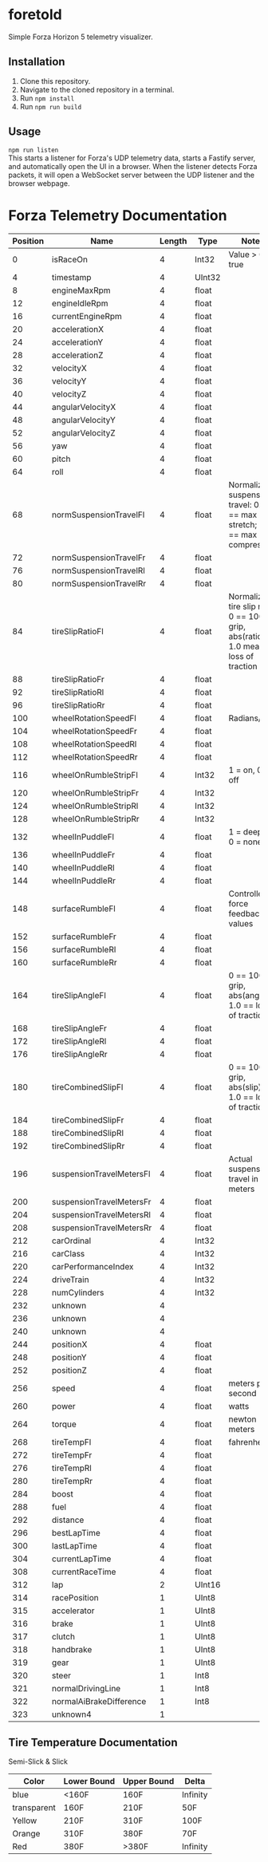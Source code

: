 # foretold

Simple Forza Horizon 5 telemetry visualizer.

## Installation  
1. Clone this repository.
2. Navigate to the cloned repository in a terminal.
3. Run `npm install`
4. Run `npm run build`

## Usage  
`npm run listen`  
This starts a listener for Forza's UDP telemetry data, starts a Fastify server, and automatically
open the UI in a browser. When the listener detects Forza packets, it will open a WebSocket server
between the UDP listener and the browser webpage.

# Forza Telemetry Documentation  

| Position | Name                     | Length | Type   | Notes                                                                               |
|----------|--------------------------|--------|--------|-------------------------------------------------------------------------------------|
| 0        | isRaceOn                 | 4      | Int32  | Value > 0 == true                                                                   |
| 4        | timestamp                | 4      | UInt32 |                                                                                     |
| 8        | engineMaxRpm             | 4      | float  |                                                                                     |
| 12       | engineIdleRpm            | 4      | float  |                                                                                     |
| 16       | currentEngineRpm         | 4      | float  |                                                                                     |
| 20       | accelerationX            | 4      | float  |                                                                                     |
| 24       | accelerationY            | 4      | float  |                                                                                     |
| 28       | accelerationZ            | 4      | float  |                                                                                     |
| 32       | velocityX                | 4      | float  |                                                                                     |
| 36       | velocityY                | 4      | float  |                                                                                     |
| 40       | velocityZ                | 4      | float  |                                                                                     |
| 44       | angularVelocityX         | 4      | float  |                                                                                     |
| 48       | angularVelocityY         | 4      | float  |                                                                                     |
| 52       | angularVelocityZ         | 4      | float  |                                                                                     |
| 56       | yaw                      | 4      | float  |                                                                                     |
| 60       | pitch                    | 4      | float  |                                                                                     |
| 64       | roll                     | 4      | float  |                                                                                     |
| 68       | normSuspensionTravelFl   | 4      | float  | Normalized suspension travel: 0.0f == max stretch; 1.0 == max compression           |
| 72       | normSuspensionTravelFr   | 4      | float  |                                                                                     |
| 76       | normSuspensionTravelRl   | 4      | float  |                                                                                     |
| 80       | normSuspensionTravelRr   | 4      | float  |                                                                                     |
| 84       | tireSlipRatioFl          | 4      | float  | Normalized tire slip ratio: 0 == 100% grip, abs(ratio) > 1.0 means loss of traction |
| 88       | tireSlipRatioFr          | 4      | float  |                                                                                     |
| 92       | tireSlipRatioRl          | 4      | float  |                                                                                     |
| 96       | tireSlipRatioRr          | 4      | float  |                                                                                     |
| 100      | wheelRotationSpeedFl     | 4      | float  | Radians/sec                                                                         |
| 104      | wheelRotationSpeedFr     | 4      | float  |                                                                                     |
| 108      | wheelRotationSpeedRl     | 4      | float  |                                                                                     |
| 112      | wheelRotationSpeedRr     | 4      | float  |                                                                                     |
| 116      | wheelOnRumbleStripFl     | 4      | Int32  | 1 = on, 0 = off                                                                     |
| 120      | wheelOnRumbleStripFr     | 4      | Int32  |                                                                                     |
| 124      | wheelOnRumbleStripRl     | 4      | Int32  |                                                                                     |
| 128      | wheelOnRumbleStripRr     | 4      | Int32  |                                                                                     |
| 132      | wheelInPuddleFl          | 4      | float  | 1 = deepest, 0 = none                                                               |
| 136      | wheelInPuddleFr          | 4      | float  |                                                                                     |
| 140      | wheelInPuddleRl          | 4      | float  |                                                                                     |
| 144      | wheelInPuddleRr          | 4      | float  |                                                                                     |
| 148      | surfaceRumbleFl          | 4      | float  | Controller force feedback values                                                    |
| 152      | surfaceRumbleFr          | 4      | float  |                                                                                     |
| 156      | surfaceRumbleRl          | 4      | float  |                                                                                     |
| 160      | surfaceRumbleRr          | 4      | float  |                                                                                     |
| 164      | tireSlipAngleFl          | 4      | float  | 0 == 100% grip, abs(angle) > 1.0 == loss of traction                                |
| 168      | tireSlipAngleFr          | 4      | float  |                                                                                     |
| 172      | tireSlipAngleRl          | 4      | float  |                                                                                     |
| 176      | tireSlipAngleRr          | 4      | float  |                                                                                     |
| 180      | tireCombinedSlipFl       | 4      | float  | 0 == 100% grip, abs(slip) > 1.0 == loss of traction                                 |
| 184      | tireCombinedSlipFr       | 4      | float  |                                                                                     |
| 188      | tireCombinedSlipRl       | 4      | float  |                                                                                     |
| 192      | tireCombinedSlipRr       | 4      | float  |                                                                                     |
| 196      | suspensionTravelMetersFl | 4      | float  | Actual suspension travel in meters                                                  |
| 200      | suspensionTravelMetersFr | 4      | float  |                                                                                     |
| 204      | suspensionTravelMetersRl | 4      | float  |                                                                                     |
| 208      | suspensionTravelMetersRr | 4      | float  |                                                                                     |
| 212      | carOrdinal               | 4      | Int32  |                                                                                     |
| 216      | carClass                 | 4      | Int32  |                                                                                     |
| 220      | carPerformanceIndex      | 4      | Int32  |                                                                                     |
| 224      | driveTrain               | 4      | Int32  |                                                                                     |
| 228      | numCylinders             | 4      | Int32  |                                                                                     |
| 232      | unknown                  | 4      |        |                                                                                     |
| 236      | unknown                  | 4      |        |                                                                                     |
| 240      | unknown                  | 4      |        |                                                                                     |
| 244      | positionX                | 4      | float  |                                                                                     |
| 248      | positionY                | 4      | float  |                                                                                     |
| 252      | positionZ                | 4      | float  |                                                                                     |
| 256      | speed                    | 4      | float  | meters per second                                                                   |
| 260      | power                    | 4      | float  | watts                                                                               |
| 264      | torque                   | 4      | float  | newton meters                                                                       |
| 268      | tireTempFl               | 4      | float  | fahrenheit                                                                          |
| 272      | tireTempFr               | 4      | float  |                                                                                     |
| 276      | tireTempRl               | 4      | float  |                                                                                     |
| 280      | tireTempRr               | 4      | float  |                                                                                     |
| 284      | boost                    | 4      | float  |                                                                                     |
| 288      | fuel                     | 4      | float  |                                                                                     |
| 292      | distance                 | 4      | float  |                                                                                     |
| 296      | bestLapTime              | 4      | float  |                                                                                     |
| 300      | lastLapTime              | 4      | float  |                                                                                     |
| 304      | currentLapTime           | 4      | float  |                                                                                     |
| 308      | currentRaceTime          | 4      | float  |                                                                                     |
| 312      | lap                      | 2      | UInt16 |                                                                                     |
| 314      | racePosition             | 1      | UInt8  |                                                                                     |
| 315      | accelerator              | 1      | UInt8  |                                                                                     |
| 316      | brake                    | 1      | UInt8  |                                                                                     |
| 317      | clutch                   | 1      | UInt8  |                                                                                     |
| 318      | handbrake                | 1      | UInt8  |                                                                                     |
| 319      | gear                     | 1      | UInt8  |                                                                                     |
| 320      | steer                    | 1      | Int8   |                                                                                     |
| 321      | normalDrivingLine        | 1      | Int8   |                                                                                     |
| 322      | normalAiBrakeDifference  | 1      | Int8   |                                                                                     |
| 323      | unknown4                 | 1      |        |                                                                                     |


## Tire Temperature Documentation

Semi-Slick & Slick

| Color       | Lower Bound | Upper Bound | Delta    |
|-------------|-------------|-------------|----------|
| blue        | <160F       | 160F        | Infinity |
| transparent | 160F        | 210F        | 50F      |
| Yellow      | 210F        | 310F        | 100F     |
| Orange      | 310F        | 380F        | 70F      |
| Red         | 380F        | >380F       | Infinity |
